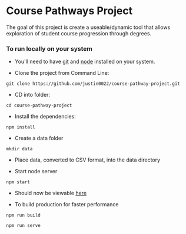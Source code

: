 # Course Pathways Project
The goal of this project is create a useable/dynamic tool that allows exploration of student course progression through degrees.
 
### To run locally on your system


* You'll need to have [git](https://git-scm.com/) and [node](https://nodejs.org/en/) installed on your system.

* Clone the project from Command Line:

```
git clone https://github.com/justin0022/course-pathway-project.git
```

* CD into folder:

```
cd course-pathway-project
```

* Install the dependencies:

```
npm install
```

* Create a data folder

```
mkdir data
```

* Place data, converted to CSV format, into the data directory

* Start node server

```
npm start
```

* Should now be viewable [here](http://localhost:4000/index.html)

* To build production for faster performance

```
npm run build
```

```
npm run serve
```

